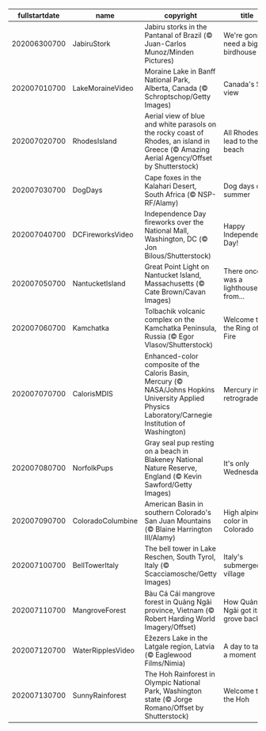 |fullstartdate|name|copyright|title|image|
|--|--|--|--|--|
202006300700|JabiruStork|Jabiru storks in the Pantanal of Brazil (© Juan-Carlos Munoz/Minden Pictures)|We're gonna need a bigger birdhouse|![](/en-US/2020/07/202006300700JabiruStork.jpg)|
202007010700|LakeMoraineVideo|Moraine Lake in Banff National Park, Alberta, Canada (© Schroptschop/Getty Images)|Canada's $20 view|![](/en-US/2020/07/202007010700LakeMoraineVideo.jpg)|
202007020700|RhodesIsland|Aerial view of blue and white parasols on the rocky coast of Rhodes, an island in Greece (© Amazing Aerial Agency/Offset by Shutterstock)|All Rhodes lead to the beach|![](/en-US/2020/07/202007020700RhodesIsland.jpg)|
202007030700|DogDays|Cape foxes in the Kalahari Desert, South Africa (© NSP-RF/Alamy)|Dog days of summer|![](/en-US/2020/07/202007030700DogDays.jpg)|
202007040700|DCFireworksVideo|Independence Day fireworks over the National Mall, Washington, DC (© Jon Bilous/Shutterstock)|Happy Independence Day!|![](/en-US/2020/07/202007040700DCFireworksVideo.jpg)|
202007050700|NantucketIsland|Great Point Light on Nantucket Island, Massachusetts (© Cate Brown/Cavan Images)|There once was a lighthouse from...|![](/en-US/2020/07/202007050700NantucketIsland.jpg)|
202007060700|Kamchatka|Tolbachik volcanic complex on the Kamchatka Peninsula, Russia (© Egor Vlasov/Shutterstock)|Welcome to the Ring of Fire|![](/en-US/2020/07/202007060700Kamchatka.jpg)|
202007070700|CalorisMDIS|Enhanced-color composite of the Caloris Basin, Mercury (© NASA/Johns Hopkins University Applied Physics Laboratory/Carnegie Institution of Washington)|Mercury in retrograde|![](/en-US/2020/07/202007070700CalorisMDIS.jpg)|
202007080700|NorfolkPups|Gray seal pup resting on a beach in Blakeney National Nature Reserve, England (© Kevin Sawford/Getty Images)|It's only Wednesday|![](/en-US/2020/07/202007080700NorfolkPups.jpg)|
202007090700|ColoradoColumbine|American Basin in southern Colorado's San Juan Mountains (© Blaine Harrington III/Alamy)|High alpine color in Colorado|![](/en-US/2020/07/202007090700ColoradoColumbine.jpg)|
202007100700|BellTowerItaly|The bell tower in Lake Reschen, South Tyrol, Italy (© Scacciamosche/Getty Images)|Italy's submerged village|![](/en-US/2020/07/202007100700BellTowerItaly.jpg)|
202007110700|MangroveForest|Bàu Cá Cái mangrove forest in Quảng Ngãi province, Vietnam (© Robert Harding World Imagery/Offset)|How Quảng Ngãi got its grove back|![](/en-US/2020/07/202007110700MangroveForest.jpg)|
202007120700|WaterRipplesVideo|Ežezers Lake in the Latgale region, Latvia (© Eaglewood Films/Nimia)|A day to take a moment|![](/en-US/2020/07/202007120700WaterRipplesVideo.jpg)|
202007130700|SunnyRainforest|The Hoh Rainforest in Olympic National Park, Washington state (© Jorge Romano/Offset by Shutterstock)|Welcome to the Hoh|![](/en-US/2020/07/202007130700SunnyRainforest.jpg)|
